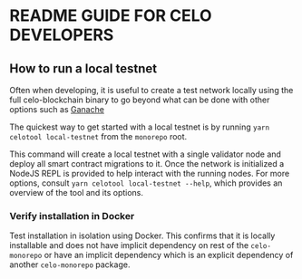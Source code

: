 # README GUIDE FOR CELO DEVELOPERS

## How to run a local testnet

Often when developing, it is useful to create a test network locally using the full celo-blockchain binary to go beyond what can be done with other options such as [Ganache](https://archive.trufflesuite.com/ganache)

The quickest way to get started with a local testnet is by running `yarn celotool local-testnet` from the `monorepo` root.

This command will create a local testnet with a single validator node and deploy all smart contract migrations to it.
Once the network is initialized a NodeJS REPL is provided to help interact with the running nodes.
For more options, consult `yarn celotool local-testnet --help`, which provides an overview of the tool and its options.


### Verify installation in Docker

Test installation in isolation using Docker.
This confirms that it is locally installable and does not have implicit dependency on rest of the `celo-monorepo` or have an implicit dependency which is an explicit dependency of another `celo-monorepo` package.
